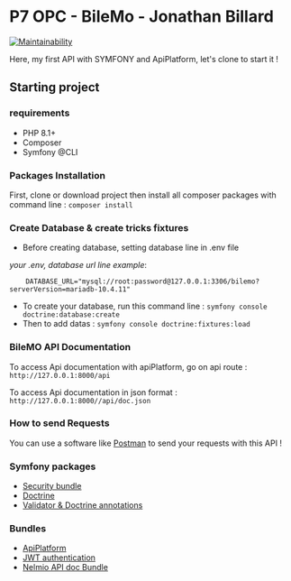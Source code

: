 # P7 OPC - BileMo - Jonathan Billard

[![Maintainability](https://api.codeclimate.com/v1/badges/6df2aed6a4a003c31c0c/maintainability)](https://codeclimate.com/github/Kaloss38/P7_BileMo/maintainability)

Here, my first API with SYMFONY and ApiPlatform, let's clone to start it !

## Starting project

### requirements

- PHP 8.1+
- Composer
- Symfony @CLI

### Packages Installation

First, clone or download project then install all composer packages with command line : ``composer install``

### Create Database & create tricks fixtures

- Before creating database, setting database line in .env file

_your .env, database url line example_:
```
    DATABASE_URL="mysql://root:password@127.0.0.1:3306/bilemo?serverVersion=mariadb-10.4.11" 
```
- To create your database, run this command line : ``symfony console doctrine:database:create``
- Then to add datas : ``symfony console doctrine:fixtures:load``

### BileMO API Documentation

To access Api documentation with apiPlatform, go on api route : ``http://127.0.0.1:8000/api``

To access Api documentation in json format : ``http://127.0.0.1:8000//api/doc.json``

### How to send Requests

You can use a software like [Postman](https://www.postman.com/) to send your requests with this API !


### Symfony packages

- [Security bundle](https://symfony.com/doc/current/security.html)
- [Doctrine](https://symfony.com/doc/current/doctrine.html)
- [Validator & Doctrine annotations](https://symfony.com/doc/current/validation.html)

### Bundles
- [ApiPlatform](https://api-platform.com/)
- [JWT authentication](https://github.com/lexik/LexikJWTAuthenticationBundle)
- [Nelmio API doc Bundle](https://github.com/nelmio/NelmioApiDocBundle)




